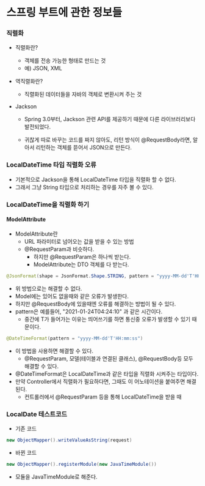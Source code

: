 # 스프링 부트에 관한 정보들

### 직렬화

- 직렬화란?
  - 객체를 전송 가능한 형태로 만드는 것
  - 예) JSON, XML
- 역직렬화란?
  -  직렬화된 데이터들을 자바의 객체로 변환시켜 주는 것

- Jackson

  - Spring 3.0부터, Jackson 관련 API를 제공하기 때문에 다른 라이브러리보다 발전되었다.

  - 귀찮게 따로 바꾸는 코드를 짜지 않아도, 리턴 방식이 @RequestBody라면, 알아서 리턴하는 객체를 뜯어서 JSON으로 만든다.

### LocalDateTime 타입 직렬화 오류

- 기본적으로 Jackson을 통해 LocalDateTime 타입을 직렬화 할 수 없다.
- 그래서 그냥 String 타입으로 처리하는 경우를 자주 볼 수 있다.

### LocalDateTime을 직렬화 하기

#### ModelAttribute

- ModelAttribute란
  - URL 파라미터로 넘어오는 값을 받을 수 있는 방법
  - @RequestParam과 비슷하다.
    - 하지만 @RequestParam은 하나씩 받는다.
    - ModelAttribute는 DTO 객체를 다 받는다.

```java
@JsonFormat(shape = JsonFormat.Shape.STRING, pattern = "yyyy-MM-dd'T'HH:mm:ss", timezone = "Asia/Seoul")
```

- 위 방법으로는 해결할 수  없다.
- Model에는 있어도 없을때와 같은 오류가 발생한다.
- 하지만 @RequestBody에 있을때엔 오류를 해결하는 방법이 될 수 있다.
- pattern은 예를들어, "2021-01-24T04:24:10" 과 같은 시간이다.
  - 중간에 T가 들어가는 이유는 띄어쓰기를 하면 통신중 오류가 발생할 수 있기 때문이다.

```java
@DateTimeFormat(pattern = "yyyy-MM-dd'T'HH:mm:ss")
```

- 이 방법을 사용하면 해결할 수 있다.
  - @RequestParam, 모델(테이블과 연결된 클래스), @RequestBody등 모두 해결할 수 있다.
- @DateTimeFormat은 LocalDateTime과 같은 타입을 직렬화 시켜주는 타입이다.
- 만약 Controller에서 직렬화가 필요하다면, 그때도 이 어노테이션을 붙여주면 해결된다.
  - 컨트롤러에서 @RequestParam 등을 통해 LocalDateTime을 받을 때

### LocalDate 테스트코드

- 기존 코드

``` java
new ObjectMapper().writeValueAsString(request)
```

- 바뀐 코드

``` java
new ObjectMapper().registerModule(new JavaTimeModule())
```

- 모듈을 JavaTimeModule로 해준다.